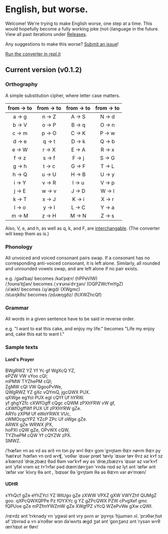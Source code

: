 # English, but worse.
Welcome! We're trying to make English worse, one step at a time. This would hopefully become a fully working joke (not-)language in the future. View all past iterations under [Releases](https://github.com/ajlee2006/english-but-worse/releases).

Any suggestions to make this worse? [Submit an issue](https://github.com/ajlee2006/english-but-worse/issues/new)!

[Run the converter in repl.it](https://repl.it/@AJLee/english-but-worse)

## Current version (v0.1.2)

### Orthography

A simple substitution cipher, where letter case matters.

from → to | from → to | from → to | from → to
:---: | :---: | :---: | :---:
a → g | n → Z | A → S | N → d
b → V | o → P | B → q | O → n
c → m | p → O | C → K | P → w
d → e | q → t | D → k | Q → b
e → W | r → X | E → A | R → x
f → z | s → f | F → j | S → G
g → h | t → c | G → F | T → L
h → Q | u → U | H → B | U → y
i → Y | v → R | I → u | V → p
j → E | w → v | J → D | W → l
k → T | x → J | K → i | X → r
l → o | y → I | L → C | Y → a
m → M | z → H | M → N | Z → s

Also, V, e, and h, as well as q, k, and F, are [interchangable](https://badconlangingideas.tumblr.com/post/156908127117/490). (The converter will keep them as is.)

### Phonology

All unvoiced and voiced consonant pairs swap. If a consonant has no corresponding anti-voiced consonant, it is left alone. Similarly, all rounded and unrounded vowels swap, and are left alone if no pair exists.

e.g. /ɡədˈbaɪ/ becomes /kətˈpɶʏ/ (hPPeVIW)  
/ˌfoʊnəˈtɪʃən/ becomes /ˌvɤʊnəˈdʏʒən/ (OQPZWcYmYgZ)  
/ɹiˈækt/ becomes /ɹyˈægd/ (XWgmc)  
/stɹɛŋkθs/ becomes /zdɹœŋgðz/ (fcXWZhcQf)

### Grammar

All words in a given sentence have to be said in reverse order.

e.g. "I want to eat this cake, and enjoy my life." becomes "Life my enjoy and, cake this eat to want I."

### Sample texts

#### Lord's Prayer

BWgRWZ YZ Yf Yc gf WgXcQ YZ,  
ePZW VW vYoo cQI;  
mPMW TYZhePM cQI;  
ZgMW cQI VW QgooPvWe,  
QWgRWZ YZ gXc vQYmQ, jgcQWX PUX.  
qXWge egYoI PUX egI cQYf Uf hYRW.  
yf ghgYZfc cXWfOgff cQgc cQWM zPXhYRW vW gf,  
cXWfOgffWf PUX Uf zPXhYRW gZe.  
ARYo zXPM Uf eWoYRWX VUc,  
cWMOcgcYPZ YZcP ZPc Uf oWge gZe.  
ARWX gZe WRWX jPX,  
hoPXI cQW gZe, OPvWX cQW,  
TYZhePM cQW Yf cQYZW zPX.  
SMWZ.  

/ˈɦœfən ʏn əs ʏd əs ɞrð ʏn
tɔn py wʏl θɶʏ
gɔm ˈgʏŋtəm θɶʏ
nøʏm θɶʏ py ˈɦælɤʊt
ˈɦœfən ʏn ɒrd wʏʧ, ˈvɒθər ˈɶʊər
prœt ˈtøʏly ˈɶʊər tøʏ θʏz əz kʏf
ɔz əˈkœnzd ˈdrœˌzbæz θəd θəm vərˈkʏf wy əs
ˈdrœˌzbæzʏs ˈɶʊər əz vərˈkʏf ənt
ˈyfəl vrəm əz tʏˈlʏfər pəd
dœmˈdøʏʒən ˈʏndə nɒd əz lyt ənt
ˈœfər ənt ˈœfər vər
ˈklʌry θə ənt , ˈbɶʊər θə
ˈgʏŋtəm θə əs θɶʏn vər 
øʏˈmœn/

#### UDHR

xYhQcf gZe eYhZYcI YZ WtUgo gZe zXWW VPXZ gXW VWYZhf QUMgZ goo. qXPcQWXQPPe Pz fOYXYc g YZ gZPcQWX PZW cPvgXef gmc fQPUoe gZe mPZfmYWZmW gZe XWgfPZ vYcQ WZePvWe gXw cQWI.

/rɶʏdz ənt ˈtʏknədy ʏn ˈygwəl ənt vry pʌrn ər ˈpyʏŋs ˈɦjɯmən ʌl. ˈprɔθərˌɦʊt əf ˈzbʏrəd ə ʏn əˈnɔθər wɔn dəˈwʌrts ægd ʒət ənt ˈgɒnʒənz ənt ˈrysən wʏθ œnˈtɶʊt ər θøʏ/
